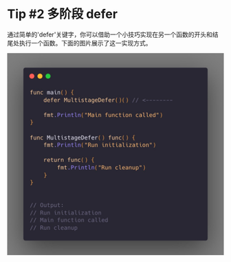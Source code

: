 # Tip #2 多阶段 defer

通过简单的'defer'关键字，你可以借助一个小技巧实现在另一个函数的开头和结尾处执行一个函数。下面的图片展示了这一实现方式。

![](./images/002.jpeg)